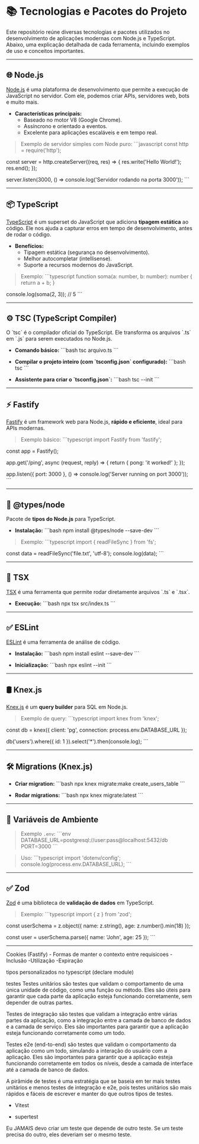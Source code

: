 
# 📚 Tecnologias e Pacotes do Projeto

Este repositório reúne diversas tecnologias e pacotes utilizados no desenvolvimento de aplicações modernas com Node.js e TypeScript. Abaixo, uma explicação detalhada de cada ferramenta, incluindo exemplos de uso e conceitos importantes.

---

## 🌐 Node.js

[Node.js](https://nodejs.org/) é uma plataforma de desenvolvimento que permite a execução de JavaScript no servidor. Com ele, podemos criar APIs, servidores web, bots e muito mais.

- **Características principais:**
  - Baseado no motor V8 (Google Chrome).
  - Assíncrono e orientado a eventos.
  - Excelente para aplicações escaláveis e em tempo real.

> Exemplo de servidor simples com Node puro:
\`\`\`javascript
const http = require('http');

const server = http.createServer((req, res) => {
  res.write('Hello World!');
  res.end();
});

server.listen(3000, () => console.log('Servidor rodando na porta 3000'));
\`\`\`

---

## 📦 TypeScript

[TypeScript](https://www.typescriptlang.org/) é um superset do JavaScript que adiciona **tipagem estática** ao código. Ele nos ajuda a capturar erros em tempo de desenvolvimento, antes de rodar o código.

- **Benefícios:**
  - Tipagem estática (segurança no desenvolvimento).
  - Melhor autocompletar (intellisense).
  - Suporte a recursos modernos do JavaScript.

> Exemplo:
\`\`\`typescript
function soma(a: number, b: number): number {
  return a + b;
}

console.log(soma(2, 3)); // 5
\`\`\`

---

## ⚙️ TSC (TypeScript Compiler)

O \`tsc\` é o compilador oficial do TypeScript. Ele transforma os arquivos \`.ts\` em \`.js\` para serem executados no Node.js.

- **Comando básico:**
\`\`\`bash
tsc arquivo.ts
\`\`\`

- **Compilar o projeto inteiro (com \`tsconfig.json\` configurado):**
\`\`\`bash
tsc
\`\`\`

- **Assistente para criar o \`tsconfig.json\`:**
\`\`\`bash
tsc --init
\`\`\`

---

## ⚡ Fastify

[Fastify](https://www.fastify.io/) é um framework web para Node.js, **rápido e eficiente**, ideal para APIs modernas.

> Exemplo básico:
\`\`\`typescript
import Fastify from 'fastify';

const app = Fastify();

app.get('/ping', async (request, reply) => {
  return { pong: 'it worked!' };
});

app.listen({ port: 3000 }, () => console.log('Server running on port 3000'));
\`\`\`

---

## 📜 @types/node

Pacote de **tipos do Node.js** para TypeScript.

- **Instalação:**
\`\`\`bash
npm install @types/node --save-dev
\`\`\`

> Exemplo:
\`\`\`typescript
import { readFileSync } from 'fs';

const data = readFileSync('file.txt', 'utf-8');
console.log(data);
\`\`\`

---

## 🚀 TSX

[TSX](https://www.npmjs.com/package/tsx) é uma ferramenta que permite rodar diretamente arquivos \`.ts\` e \`.tsx\`.

- **Execução:**
\`\`\`bash
npx tsx src/index.ts
\`\`\`

---

## ✅ ESLint

[ESLint](https://eslint.org/) é uma ferramenta de análise de código.

- **Instalação:**
\`\`\`bash
npm install eslint --save-dev
\`\`\`

- **Inicialização:**
\`\`\`bash
npx eslint --init
\`\`\`

---

## 🛢️ Knex.js

[Knex.js](https://knexjs.org/) é um **query builder** para SQL em Node.js.

> Exemplo de query:
\`\`\`typescript
import knex from 'knex';

const db = knex({
  client: 'pg',
  connection: process.env.DATABASE_URL
});

db('users').where({ id: 1 }).select('*').then(console.log);
\`\`\`

---

## 🛠️ Migrations (Knex.js)

- **Criar migration:**
\`\`\`bash
npx knex migrate:make create_users_table
\`\`\`

- **Rodar migrations:**
\`\`\`bash
npx knex migrate:latest
\`\`\`

---

## 🔐 Variáveis de Ambiente

> Exemplo `.env`:
\`\`\`env
DATABASE_URL=postgresql://user:pass@localhost:5432/db
PORT=3000
\`\`\`

> Uso:
\`\`\`typescript
import 'dotenv/config';
console.log(process.env.DATABASE_URL);
\`\`\`

---

## ✅ Zod

[Zod](https://zod.dev/) é uma biblioteca de **validação de dados** em TypeScript.

> Exemplo:
\`\`\`typescript
import { z } from 'zod';

const userSchema = z.object({
  name: z.string(),
  age: z.number().min(18)
});

const user = userSchema.parse({ name: 'John', age: 25 });
\`\`\`

---

Cookies (Fastify) - Formas de manter o contexto entre requisicoes
  -Inclusão
  -Utilização
  -Expiração

tipos personalizados no typescript (declare module)

testes
  Testes unitários são testes que validam o comportamento de uma única unidade de código, como uma função ou método. Eles são úteis para garantir que cada parte da aplicação esteja funcionando corretamente, sem depender de outras partes.

  Testes de integração são testes que validam a integração entre várias partes da aplicação, como a integração entre a camada de banco de dados e a camada de serviço. Eles são importantes para garantir que a aplicação esteja funcionando corretamente como um todo.

  Testes e2e (end-to-end) são testes que validam o comportamento da aplicação como um todo, simulando a interação do usuário com a aplicação. Eles são importantes para garantir que a aplicação esteja funcionando corretamente em todos os níveis, desde a camada de interface até a camada de banco de dados.

  A pirâmide de testes é uma estratégia que se baseia em ter mais testes unitários e menos testes de integração e e2e, pois testes unitários são mais rápidos e fáceis de escrever e manter do que outros tipos de testes.

  - Vitest

  - supertest

  Eu JAMAIS devo criar um teste que depende de outro teste. Se um teste precisa do outro, eles deveriam ser o mesmo teste.